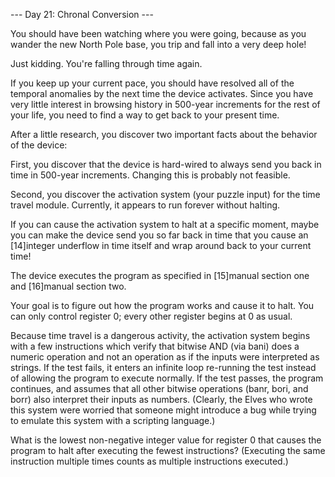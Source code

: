 --- Day 21: Chronal Conversion ---

   You should have been watching where you were going, because as you
   wander the new North Pole base, you trip and fall into a very deep
   hole!

   Just kidding. You're falling through time again.

   If you keep up your current pace, you should have resolved all of the
   temporal anomalies by the next time the device activates. Since you
   have very little interest in browsing history in 500-year increments
   for the rest of your life, you need to find a way to get back to your
   present time.

   After a little research, you discover two important facts about the
   behavior of the device:

   First, you discover that the device is hard-wired to always send you
   back in time in 500-year increments. Changing this is probably not
   feasible.

   Second, you discover the activation system (your puzzle input) for the
   time travel module. Currently, it appears to run forever without
   halting.

   If you can cause the activation system to halt at a specific moment,
   maybe you can make the device send you so far back in time that you
   cause an [14]integer underflow in time itself and wrap around back to
   your current time!

   The device executes the program as specified in [15]manual section one
   and [16]manual section two.

   Your goal is to figure out how the program works and cause it to halt.
   You can only control register 0; every other register begins at 0 as
   usual.

   Because time travel is a dangerous activity, the activation system
   begins with a few instructions which verify that bitwise AND (via bani)
   does a numeric operation and not an operation as if the inputs were
   interpreted as strings. If the test fails, it enters an infinite loop
   re-running the test instead of allowing the program to execute
   normally. If the test passes, the program continues, and assumes that
   all other bitwise operations (banr, bori, and borr) also interpret
   their inputs as numbers. (Clearly, the Elves who wrote this system were
   worried that someone might introduce a bug while trying to emulate this
   system with a scripting language.)

   What is the lowest non-negative integer value for register 0 that
   causes the program to halt after executing the fewest instructions?
   (Executing the same instruction multiple times counts as multiple
   instructions executed.)

